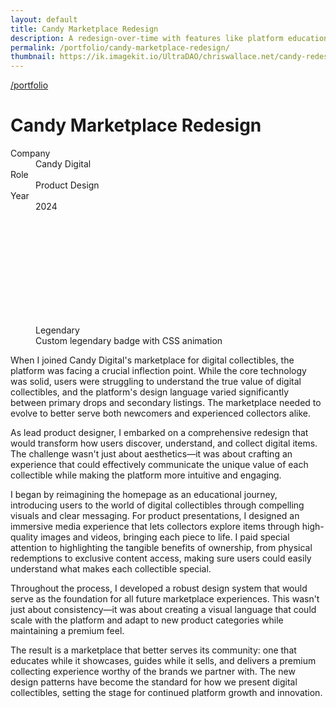 ```yaml
---
layout: default
title: Candy Marketplace Redesign
description: A redesign-over-time with features like platform education, dynamic product drops, collectible cards, and a seamless checkout process, enhancing user engagement and showcasing Candy Digital's unique offerings.
permalink: /portfolio/candy-marketplace-redesign/
thumbnail: https://ik.imagekit.io/UltraDAO/chriswallace.net/candy-redesign-thumbnail.png
---
```


<link rel="stylesheet" href="/assets/legendary.css">

<div class="portfolio-group-heading">
  <a class="back fade-in-element" href="/portfolio">/portfolio</a>
  <h1 class="fade-in-element mb-3">Candy Marketplace Redesign</h1>
  <dl class="project-list fade-in-element">
    <div>
      <dt>Company</dt>
      <dd>Candy Digital</dd>
    </div>
    <div>
      <dt>Role</dt>
      <dd>Product Design</dd>
    </div>
    <div>
      <dt>Year</dt>
      <dd>2024</dd>
    </div>
  </dl>
</div>

<div class="content-container-wo mb-12">
  <picture>
    <source media="(max-width: 480px)" 
            srcset="https://ik.imagekit.io/UltraDAO/chriswallace.net/candy-redesign-thumbnail.png?tr=w-800,f-auto">
    <source media="(min-width: 481px)" 
            srcset="https://ik.imagekit.io/UltraDAO/chriswallace.net/candy-redesign-banner.png?tr=w-800,f-auto 800w,
                    https://ik.imagekit.io/UltraDAO/chriswallace.net/candy-redesign-banner.png?tr=w-1200,f-auto 1200w,
                    https://ik.imagekit.io/UltraDAO/chriswallace.net/candy-redesign-banner.png?tr=w-1600,f-auto 1600w,
                    https://ik.imagekit.io/UltraDAO/chriswallace.net/candy-redesign-banner.png?tr=w-2500,f-auto 2500w">
    <img src="https://ik.imagekit.io/UltraDAO/chriswallace.net/candy-redesign-banner.png?tr=w-2500,f-auto"
         class="fade-in-element w-full block mb-1.5" 
         alt="" 
         loading="lazy">
  </picture>
  
  <img src="https://ik.imagekit.io/UltraDAO/chriswallace.net/1.slide.png?tr=w-2500,f-auto" srcset="https://ik.imagekit.io/UltraDAO/chriswallace.net/1.slide.png?tr=w-400,f-auto 400w, https://ik.imagekit.io/UltraDAO/chriswallace.net/1.slide.png?tr=w-800,f-auto 800w, https://ik.imagekit.io/UltraDAO/chriswallace.net/1.slide.png?tr=w-1200,f-auto 1200w, https://ik.imagekit.io/UltraDAO/chriswallace.net/1.slide.png?tr=w-1600,f-auto 1600w, https://ik.imagekit.io/UltraDAO/chriswallace.net/1.slide.png?tr=w-2500,f-auto 2500w" sizes="100vw" class="bg-gray-950 fade-in-element w-full block mb-1.5" alt="" loading="lazy">
  <img src="https://ik.imagekit.io/UltraDAO/chriswallace.net/2.slide.png?tr=w-2500,f-auto" srcset="https://ik.imagekit.io/UltraDAO/chriswallace.net/2.slide.png?tr=w-400,f-auto 400w, https://ik.imagekit.io/UltraDAO/chriswallace.net/2.slide.png?tr=w-800,f-auto 800w, https://ik.imagekit.io/UltraDAO/chriswallace.net/2.slide.png?tr=w-1200,f-auto 1200w, https://ik.imagekit.io/UltraDAO/chriswallace.net/2.slide.png?tr=w-1600,f-auto 1600w, https://ik.imagekit.io/UltraDAO/chriswallace.net/2.slide.png?tr=w-2500,f-auto 2500w" sizes="100vw" class="bg-gray-950 fade-in-element w-full block mb-1.5" alt="" loading="lazy">
  <img src="https://ik.imagekit.io/UltraDAO/chriswallace.net/3.slide.png?tr=w-2500,f-auto" srcset="https://ik.imagekit.io/UltraDAO/chriswallace.net/3.slide.png?tr=w-400,f-auto 400w, https://ik.imagekit.io/UltraDAO/chriswallace.net/3.slide.png?tr=w-800,f-auto 800w, https://ik.imagekit.io/UltraDAO/chriswallace.net/3.slide.png?tr=w-1200,f-auto 1200w, https://ik.imagekit.io/UltraDAO/chriswallace.net/3.slide.png?tr=w-1600,f-auto 1600w, https://ik.imagekit.io/UltraDAO/chriswallace.net/3.slide.png?tr=w-2500,f-auto 2500w" sizes="100vw" class="bg-gray-950 fade-in-element w-full block mb-1.5" alt="" loading="lazy">
  <img src="https://ik.imagekit.io/UltraDAO/chriswallace.net/4.slide.png?tr=w-2500,f-auto" srcset="https://ik.imagekit.io/UltraDAO/chriswallace.net/4.slide.png?tr=w-400,f-auto 400w, https://ik.imagekit.io/UltraDAO/chriswallace.net/4.slide.png?tr=w-800,f-auto 800w, https://ik.imagekit.io/UltraDAO/chriswallace.net/4.slide.png?tr=w-1200,f-auto 1200w, https://ik.imagekit.io/UltraDAO/chriswallace.net/4.slide.png?tr=w-1600,f-auto 1600w, https://ik.imagekit.io/UltraDAO/chriswallace.net/4.slide.png?tr=w-2500,f-auto 2500w" sizes="100vw" class="bg-gray-950 fade-in-element w-full block mb-1.5" alt="" loading="lazy">
  <img src="https://ik.imagekit.io/UltraDAO/chriswallace.net/5.slide.png?tr=w-2500,f-auto" srcset="https://ik.imagekit.io/UltraDAO/chriswallace.net/5.slide.png?tr=w-400,f-auto 400w, https://ik.imagekit.io/UltraDAO/chriswallace.net/5.slide.png?tr=w-800,f-auto 800w, https://ik.imagekit.io/UltraDAO/chriswallace.net/5.slide.png?tr=w-1200,f-auto 1200w, https://ik.imagekit.io/UltraDAO/chriswallace.net/5.slide.png?tr=w-1600,f-auto 1600w, https://ik.imagekit.io/UltraDAO/chriswallace.net/5.slide.png?tr=w-2500,f-auto 2500w" sizes="100vw" class="bg-gray-950 fade-in-element w-full block mb-1.5" alt="" loading="lazy">
  <img src="https://ik.imagekit.io/UltraDAO/chriswallace.net/6.slide.png?tr=w-2500,f-auto" srcset="https://ik.imagekit.io/UltraDAO/chriswallace.net/6.slide.png?tr=w-400,f-auto 400w, https://ik.imagekit.io/UltraDAO/chriswallace.net/6.slide.png?tr=w-800,f-auto 800w, https://ik.imagekit.io/UltraDAO/chriswallace.net/6.slide.png?tr=w-1200,f-auto 1200w, https://ik.imagekit.io/UltraDAO/chriswallace.net/6.slide.png?tr=w-1600,f-auto 1600w, https://ik.imagekit.io/UltraDAO/chriswallace.net/6.slide.png?tr=w-2500,f-auto 2500w" sizes="100vw" class="bg-gray-950 fade-in-element w-full block mb-1.5" alt="" loading="lazy">
  <img src="https://ik.imagekit.io/UltraDAO/chriswallace.net/7.slide.png?tr=w-2500,f-auto" srcset="https://ik.imagekit.io/UltraDAO/chriswallace.net/7.slide.png?tr=w-400,f-auto 400w, https://ik.imagekit.io/UltraDAO/chriswallace.net/7.slide.png?tr=w-800,f-auto 800w, https://ik.imagekit.io/UltraDAO/chriswallace.net/7.slide.png?tr=w-1200,f-auto 1200w, https://ik.imagekit.io/UltraDAO/chriswallace.net/7.slide.png?tr=w-1600,f-auto 1600w, https://ik.imagekit.io/UltraDAO/chriswallace.net/7.slide.png?tr=w-2500,f-auto 2500w" sizes="100vw" class="bg-gray-950 fade-in-element w-full block mb-1.5" alt="" loading="lazy">
  <img src="https://ik.imagekit.io/UltraDAO/chriswallace.net/8.slide.png?tr=w-2500,f-auto" srcset="https://ik.imagekit.io/UltraDAO/chriswallace.net/8.slide.png?tr=w-400,f-auto 400w, https://ik.imagekit.io/UltraDAO/chriswallace.net/8.slide.png?tr=w-800,f-auto 800w, https://ik.imagekit.io/UltraDAO/chriswallace.net/8.slide.png?tr=w-1200,f-auto 1200w, https://ik.imagekit.io/UltraDAO/chriswallace.net/8.slide.png?tr=w-1600,f-auto 1600w, https://ik.imagekit.io/UltraDAO/chriswallace.net/8.slide.png?tr=w-2500,f-auto 2500w" sizes="100vw" class="bg-gray-950 fade-in-element w-full block mb-1.5" alt="" loading="lazy">

  <div class="aspect-[4/3] md:aspect-[21/9] md:mb-0.5 fade-in-element flex flex-col justify-center items-center bg-gray-950 rounded-sm">
    <figure class="flex flex-col justify-center items-center gap-4">
      <div
      role="button"
      class="lgnd"
      aria-disabled="false">
        <span class="lgnd__p"></span>
        <span class="lgnd__p"></span>
        <span class="lgnd__p"></span>
        <span class="lgnd__p"></span>
        <span class="lgnd__p"></span>
        <span class="lgnd__p"></span>
        <span class="lgnd__p"></span>
        <span class="lgnd__p"></span>
        <span class="lgnd__p"></span>
        <span class="lgnd__p"></span>
        <span class="lgnd__p"></span>
        <span class="lgnd__p"></span>
        <span class="lgnd__p"></span>
        <span class="lgnd__p"></span>
        <span class="lgnd__p"></span>
        <span class="lgnd__p"></span>
        <span class="lgnd__p"></span>
        <span class="lgnd__p"></span>
        <span class="lgnd__p"></span>
        <span class="lgnd__p"></span>
        <span class="lgnd__p"></span>
        <span class="lgnd__p"></span>
        <span class="lgnd__p"></span>
        <span class="lgnd__p"></span>
        <span class="lgnd__p"></span>
        <span class="lgnd__p"></span>
        <span class="lgnd__p"></span>
        <span class="lgnd__p"></span>
        <span class="lgnd__p"></span>
        <span class="lgnd__p"></span>
        <span class="lgnd__p"></span>
        <span class="lgnd__p"></span>
        <span class="lgnd__p"></span>
        <span class="lgnd__p"></span>
        <span class="lgnd__p"></span>
        <span class="lgnd__p"></span>
        <span class="lgnd__p"></span>
        <span class="lgnd__p"></span>
        <span class="lgnd__p"></span>
        <span class="lgnd__p"></span>
        <span class="lgnd__text text-xs leading-none">Legendary</span>
        <svg class="effects" xmlns="http://www.w3.org/2000/svg"><defs><filter id="fire"><feGaussianBlur in="SourceGraphic" stdDeviation="2" result="blur" /><feColorMatrix
                in="blur"
                mode="matrix"
                values="1 0 0 0 0  0 1 0 0 0  0 0 1 0 0  0 0 0 18 -7"
                result="fire"
              /><feBlend in="SourceGraphic" in2="fire" /></filter></defs></svg>
      </div>
      <figcaption class="mb-0 text-gray-400 dark:text-gray-400">Custom legendary badge with CSS animation</figcaption>
    </figure>
  </div>
</div>

<div class="portfolio-content-wrapper">
  <p class="fade-in-element">
    When I joined Candy Digital's marketplace for digital collectibles, the platform was facing a crucial inflection point. While the core technology was solid, users were struggling to understand the true value of digital collectibles, and the platform's design language varied significantly between primary drops and secondary listings. The marketplace needed to evolve to better serve both newcomers and experienced collectors alike.
  </p>

  <p class="fade-in-element">
    As lead product designer, I embarked on a comprehensive redesign that would transform how users discover, understand, and collect digital items. The challenge wasn't just about aesthetics—it was about crafting an experience that could effectively communicate the unique value of each collectible while making the platform more intuitive and engaging.
  </p>

  <p class="fade-in-element">
    I began by reimagining the homepage as an educational journey, introducing users to the world of digital collectibles through compelling visuals and clear messaging. For product presentations, I designed an immersive media experience that lets collectors explore items through high-quality images and videos, bringing each piece to life. I paid special attention to highlighting the tangible benefits of ownership, from physical redemptions to exclusive content access, making sure users could easily understand what makes each collectible special.
  </p>

  <p class="fade-in-element">
    Throughout the process, I developed a robust design system that would serve as the foundation for all future marketplace experiences. This wasn't just about consistency—it was about creating a visual language that could scale with the platform and adapt to new product categories while maintaining a premium feel.
  </p>

  <p class="fade-in-element">
    The result is a marketplace that better serves its community: one that educates while it showcases, guides while it sells, and delivers a premium collecting experience worthy of the brands we partner with. The new design patterns have become the standard for how we present digital collectibles, setting the stage for continued platform growth and innovation.
  </p>
</div>
